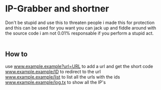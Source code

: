 # IP-Grabber and shortner
Don't be stupid and use this to threaten people i made this for protection and this can be used for you want you can jack up and fiddle around with the source code i am not 0.01% responsable if you perform a stupid act.
<br/><br/>
## How to
use www.example.example?url=URL to add a url and get the short code<br/>
www.example.example/ID to redirect to the url <br/>
www.example.example/list to list all the urls with the ids 
www.example.example/log.tx to show all the IP's
